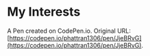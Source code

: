 # My Interests

A Pen created on CodePen.io. Original URL: [https://codepen.io/phattran1306/pen/JjeBRvG](https://codepen.io/phattran1306/pen/JjeBRvG).


